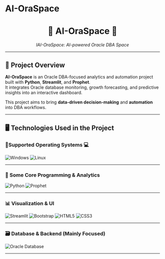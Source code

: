 # AI-OraSpace
<!-- Header / Banner -->
<h1 align="center">🧠 AI-OraSpace 🧠</h1>
<p align="center">
  <em>IAI-OraSpace: AI-powered Oracle DBA Space</em>
</p>

---

## 🚀 Project Overview

**AI-OraSpace** is an Oracle DBA-focused analytics and automation project built with **Python**, **Streamlit**, and **Prophet**.  
It integrates Oracle database monitoring, growth forecasting, and predictive insights into an interactive dashboard.  

This project aims to bring **data-driven decision-making** and **automation** into DBA workflows.

---

## 🖥️ Technologies Used in the Project

### 🧩Supported Operating Systems 💻
![Windows](https://img.shields.io/badge/Windows-0078D6?style=for-the-badge&logo=windows&logoColor=white)
![Linux](https://img.shields.io/badge/Linux-FCC624?style=for-the-badge&logo=linux&logoColor=black)

---

### 🐍 Some Core Programming & Analytics
![Python](https://img.shields.io/badge/Python-3776AB?style=for-the-badge&logo=python&logoColor=white)
![Prophet](https://img.shields.io/badge/Prophet-FC7303?style=for-the-badge&logo=facebook&logoColor=white)

---

### 📊 Visualization & UI
![Streamlit](https://img.shields.io/badge/Streamlit-FF4B4B?style=for-the-badge&logo=streamlit&logoColor=white)
![Bootstrap](https://img.shields.io/badge/Bootstrap-7952B3?style=for-the-badge&logo=bootstrap&logoColor=white)
![HTML5](https://img.shields.io/badge/HTML5-E34F26?style=for-the-badge&logo=html5&logoColor=white)
![CSS3](https://img.shields.io/badge/CSS3-1572B6?style=for-the-badge&logo=css3&logoColor=white)

---

### 🗃️ Database & Backend (Mainly Focused)
![Oracle Database](https://img.shields.io/badge/Oracle_DB-F80000?style=for-the-badge&logo=oracle&logoColor=white)

---